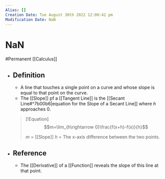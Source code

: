 ```yaml
---
Alias: []
Creation Date: Tue August 30th 2022 12:00:42 pm 
Modification Date: NaN
---
```

# NaN
#Permanent [[Calculus]]

- ## Definition
	- A line that touches a single point on a curve and whose slope is equal to that point on the curve.
	- The [[Slope]] pf a [[Tangent Line]] is the [[Secant Line#^7b00b6|equation for the Slope of a Secant Line]] where $h$ approaches $0$.
    > [!Equation]
    > $$m=\lim_{h\rightarrow 0}\frac{f(x+h)-f(x)}{h}$$
    > 
    > $m$ = [[Slope]]
    > $h$ = The x-axis difference between the two points.
- ## Reference
	- The [[Derivative]] of a [[Function]] reveals the slope of this line at that point.